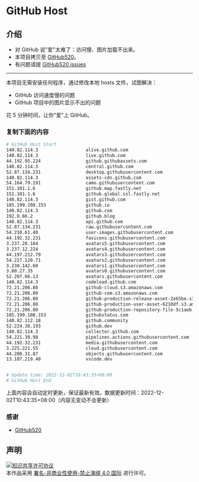 # GitHub Host
## 介绍
- 对 GitHub 说"爱"太难了：访问慢、图片加载不出来。
- 本项目拷贝至 [GitHub520](https://github.com/521xueweihan/GitHub520)。
- 有问题请提 [GitHub520 issues](https://github.com/521xueweihan/GitHub520/issues/new)

---

本项目无需安装任何程序，通过修改本地 hosts 文件，试图解决：
- GitHub 访问速度慢的问题
- GitHub 项目中的图片显示不出的问题

花 5 分钟时间，让你"爱"上 GitHub。

### 复制下面的内容
```bash
# GitHub Host Start
140.82.114.3                  alive.github.com
140.82.114.3                  live.github.com
44.192.95.224                 github.githubassets.com
140.82.114.3                  central.github.com
52.87.134.231                 desktop.githubusercontent.com
140.82.114.3                  assets-cdn.github.com
54.164.79.191                 camo.githubusercontent.com
151.101.1.6                   github.map.fastly.net
151.101.1.6                   github.global.ssl.fastly.net
140.82.114.3                  gist.github.com
185.199.108.153               github.io
140.82.114.3                  github.com
192.0.66.2                    github.blog
140.82.114.3                  api.github.com
52.87.134.231                 raw.githubusercontent.com
54.210.61.40                  user-images.githubusercontent.com
44.192.32.231                 favicons.githubusercontent.com
3.237.28.184                  avatars5.githubusercontent.com
3.237.12.224                  avatars4.githubusercontent.com
44.197.212.79                 avatars3.githubusercontent.com
54.227.120.71                 avatars2.githubusercontent.com
3.230.142.60                  avatars1.githubusercontent.com
3.80.27.35                    avatars0.githubusercontent.com
52.207.66.13                  avatars.githubusercontent.com
140.82.114.3                  codeload.github.com
72.21.206.80                  github-cloud.s3.amazonaws.com
72.21.206.80                  github-com.s3.amazonaws.com
72.21.206.80                  github-production-release-asset-2e65be.s3.amazonaws.com
72.21.206.80                  github-production-user-asset-6210df.s3.amazonaws.com
72.21.206.80                  github-production-repository-file-5c1aeb.s3.amazonaws.com
185.199.108.153               githubstatus.com
140.82.112.18                 github.community
52.224.38.193                 github.dev
140.82.114.3                  collector.github.com
54.221.39.98                  pipelines.actions.githubusercontent.com
44.192.32.231                 media.githubusercontent.com
3.225.221.55                  cloud.githubusercontent.com
44.200.31.87                  objects.githubusercontent.com
13.107.219.40                 vscode.dev


# Update time: 2022-12-02T10:43:35+08:00
# GitHub Host End

```
上面内容会自动定时更新，保证最新有效。数据更新时间：2022-12-02T10:43:35+08:00（内容无变动不会更新）

### 感谢

- [GitHub520](https://github.com/521xueweihan/GitHub520)

## 声明
<a rel="license" href="https://creativecommons.org/licenses/by-nc-nd/4.0/deed.zh"><img alt="知识共享许可协议" style="border-width: 0" src="https://licensebuttons.net/l/by-nc-nd/4.0/88x31.png"></a><br>本作品采用 <a rel="license" href="https://creativecommons.org/licenses/by-nc-nd/4.0/deed.zh">署名-非商业性使用-禁止演绎 4.0 国际</a> 进行许可。